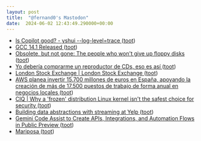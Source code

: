 ```yaml
---
layout: post
title:  "@fernand0's Mastodon"
date:  2024-06-02 12:43:49.290000+00:00
---
```

*  [Is Copilot good? - yshui --log-level=trace ](https://trace.yshui.dev/2024-05-copilot.htm) ([toot](https://mastodon.social/@fernand0/112547084978625500))
*  [GCC 14.1 Released ](https://gcc.gnu.org/pipermail/gcc/2024-May/243921.htm) ([toot](https://mastodon.social/@fernand0/112546845351583772))
*  [Obsolete, but not gone: The people who won't give up floppy disks ](https://www.bbc.com/future/article/20240510-floppy-disks-why-some-people-are-still-in-love-with-this-obsolete-computer-storage-technolog) ([toot](https://mastodon.social/@fernand0/112546542894581992))
*  [Yo debería comprarme un reproductor de CDs, eso es así ](https://mastodon.social/@fernand0/112546437633960166) ([toot](https://mastodon.social/@fernand0/112546437633960166))
*  [London Stock Exchange \| London Stock Exchange ](https://www.londonstockexchange.com/news-article/market-news/expected-intention-to-float/1647031) ([toot](https://mastodon.social/@fernand0/112546296170369731))
*  [AWS planea invertir 15.700 millones de euros en España, apoyando la creación de más de 17.500 puestos de trabajo de forma anual en negocios locales ](https://www.aboutamazon.es/noticias/aws/nueva-inversion-de-15700-millones-de-aws-en-espana?sc_channel=s) ([toot](https://mastodon.social/@fernand0/112546139627276927))
*  [CIQ \| Why a 'frozen' distribution Linux kernel isn't the safest choice for security ](https://ciq.com/blog/why-a-frozen-linux-kernel-isnt-the-safest-choice-for-security) ([toot](https://mastodon.social/@fernand0/112545856351588104))
*  [Building data abstractions with streaming at Yelp ](https://engineeringblog.yelp.com/2024/03/building-data-abstractions-with-streaming-at-yelp.htm) ([toot](https://mastodon.social/@fernand0/112544405829880515))
*  [Gemini Code Assist to Create APIs, Integrations, and Automation Flows in Public Preview ](https://www.infoq.com/news/2024/04/gemini-code-assist-apigee) ([toot](https://mastodon.social/@fernand0/112542496464408818))
*  [Mariposa  ](https://www.flickr.com/photos/fernand0/53715526108/) ([toot](https://mastodon.social/@fernand0/112542444201973159))
